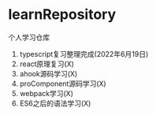 # learnRepository
个人学习仓库

1. typescript复习整理完成(2022年6月19日)
2. react原理复习(X)
3. ahook源码学习(X)
4. proComponent源码学习(X)
5. webpack学习(X)
6. ES6之后的语法学习(X)
